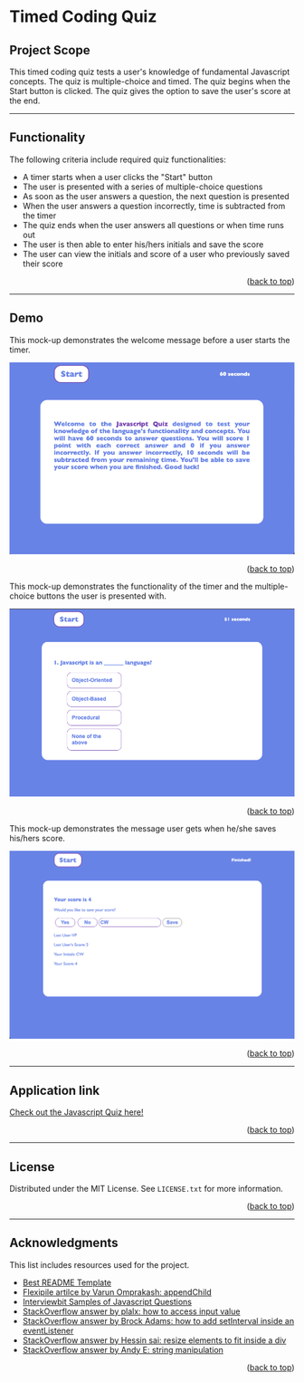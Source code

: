 # Timed Coding Quiz

## Project Scope

This timed coding quiz tests a user's knowledge of fundamental Javascript concepts. The quiz is multiple-choice and timed. The quiz begins when the Start button is clicked. The quiz gives the option to save the user's score at the end. 

---

## Functionality 

The following criteria include required quiz functionalities:

- A timer starts when a user clicks the "Start" button
- The user is presented with a series of multiple-choice questions 
- As soon as the user answers a question, the next question is presented 
- When the user answers a question incorrectly, time is subtracted from the timer 
- The quiz ends when the user answers all questions or when time runs out
- The user is then able to enter his/hers initials and save the score 
- The user can view the initials and score of a user who previously saved their score

<p align="right">(<a href="#timed-coding-quiz">back to top</a>)</p>

---

## Demo 

This mock-up demonstrates the welcome message before a user starts the timer. 

![Start](./assets/imgs/quiz-start.png)

<p align="right">(<a href="#timed-coding-quiz">back to top</a>)</p>

This mock-up demonstrates the functionality of the timer and the multiple-choice buttons the user is presented with.

![Choice](./assets/imgs/quiz-choice.png)

<p align="right">(<a href="#timed-coding-quiz">back to top</a>)</p>

This mock-up demonstrates the message user gets when he/she saves his/hers score. 

![Save](./assets/imgs/quiz-save.png)

<p align="right">(<a href="#timed-coding-quiz">back to top</a>)</p>

---

## Application link

[Check out the Javascript Quiz here!]()

<p align="right">(<a href="#timed-coding-quiz">back to top</a>)</p>

---

## License

Distributed under the MIT License. See `LICENSE.txt` for more information.

<p align="right">(<a href="#timed-coding-quiz">back to top</a>)</p>

---

## Acknowledgments 

This list includes resources used for the project. 

- [Best README Template](https://github.com/othneildrew/Best-README-Template/blob/master/README.md)
- [Flexipile artilce by Varun Omprakash: appendChild](https://flexiple.com/javascript/javascript-appendchild/)
- [Interviewbit Samples of Javascript Questions](https://www.interviewbit.com/javascript-mcq/)
- [StackOverflow answer by plalx: how to access input value](https://stackoverflow.com/questions/21491119/sending-form-text-input-to-console-log-for-testing)
- [StackOverflow answer by Brock Adams: how to add setInterval inside an eventListener](https://stackoverflow.com/questions/17614067/addeventlistener-and-setinterval-fail-silently-in-a-greasemonkey-script)
- [StackOverflow answer by Hessin sai: resize elements to fit inside a div](https://stackoverflow.com/questions/66756449/how-can-you-resize-input-button-elements-to-fit-inside-a-div)
- [StackOverflow answer by Andy E: string manipulation](https://stackoverflow.com/questions/3568921/how-to-remove-part-of-a-string)

<p align="right">(<a href="#timed-coding-quiz">back to top</a>)</p>